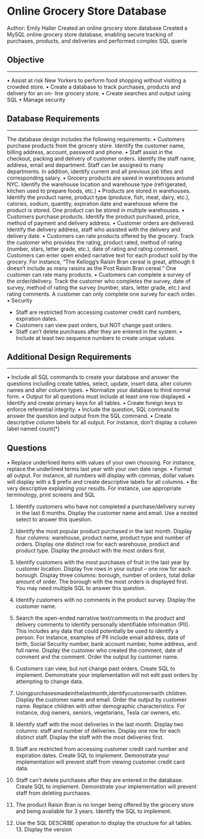 # Online Grocery Store Database
Author: Emily Haller 
Created an online grocery store database Created a MySQL online grocery store database, enabling secure tracking of purchases, products, and deliveries and performed complex SQL querie

## Objective
----------
• Assist at risk New Yorkers to perform food shopping without visiting a crowded store.
• Create a database to track purchases, products and delivery for an on- line grocery store.
• Create searches and output using SQL
• Manage security

## Database Requirements 
----------
The database design includes the following requirements:
• Customers purchase products from the grocery store. Identify the
customer name, billing address, account, password and phone.
• Staff assist in the checkout, packing and delivery of customer orders.
Identify the staff name, address, email and department. Staff can be assigned to many departments. In addition, identify current and all previous job titles and corresponding salary.
• Grocery products are saved in warehouses around NYC. Identify the warehouse location and warehouse type (refrigerated, kitchen used to prepare foods, etc.)
• Products are stored in warehouses. Identify the product name, product type (produce, fish, meat, dairy, etc.), calories, sodium, quantity, expiration date and warehouse where the product is stored. One product can be stored in multiple warehouses.
• Customers purchase products. Identify the product purchased, price, method of payment and delivery address.
• Customer orders are delivered. Identify the delivery address, staff who assisted with the delivery and delivery date.
• Customers can rate products offered by the grocery. Track the customer who provides the rating, product rated, method of rating (number, stars, letter grade, etc.), date of rating and rating comment. Customers can enter open ended narrative text for each product sold by the grocery. For instance, “The Kellogg’s Raisin Bran cereal is great, although it doesn’t include as many raisins as the Post Raisin Bran cereal.” One customer can rate many products.
• Customers can complete a survey of the order/delivery. Track the customer who completes the survey, date of survey, method of rating the survey (number, stars, letter grade, etc.) and rating comments. A customer can only complete one survey for each order.
• Security
 - Staff are restricted from accessing customer credit card numbers,
       expiration dates.
 - Customers can view past orders, but NOT change past orders.
 - Staff can’t delete purchases after they are entered in the system.
• Include at least two sequence numbers to create unique values.

## Additional Design Requirements 
----------
• Include all SQL commands to create your database and answer the questions including create tables, select, update, insert data, alter column names and alter column types.
• Normalize your database to third normal form.
• Output for all questions must include at least one row displayed.
• Identify and create primary keys for all tables.
• Create foreign keys to enforce referential integrity.
• Include the question, SQL command to answer the question and output from the
SQL command.
• Create descriptive column labels for all output. For instance, don’t display a
column label named count(*)

## Questions
• Replace underlined items with values of your own choosing. For instance, replace the underlined terms last year with your own date range.
• Format all output. For instance, all numbers will display with commas, dollar values will display with a $ prefix and create descriptive labels for all columns.
• Be very descriptive explaining your results. For instance, use appropriate terminology, print screens and SQL
1. Identify customers who have not completed a purchase/delivery survey in the last 6 months. Display the customer name and email. Use a nested select to answer this question.
2. Identify the most popular product purchased in the last month. Display four columns: warehouse, product name, product type and number of orders. Display one distinct row for each warehouse, product and product type. Display the product with the most orders first.
3. Identify customers with the most purchases of fruit in the last year by customer location. Display five rows in your output – one row for each borough. Display three columns: borough, number of orders, total dollar amount of order. The borough with the most orders is displayed first. You may need multiple SQL to answer this question.
4. Identify customers with no comments in the product survey. Display the customer name.
5. Search the open-ended narrative text/comments in the product and delivery comments to identify personally identifiable information (PII). This includes any data that could potentially be used to identify a person. For instance, examples of PII include email address, date of birth, Social Security number, bank account number, home address, and full name. Display the customer who created the comment, date of comment and the comment. Order the output by customer name.
6. Customers can view, but not change past orders. Create SQL to implement. Demonstrate your implementation will not edit past orders by attempting to change data.
7. Usingpurchasesmadeinthelastmonth,identifycustomerswith children. Display the customer name and email. Order the output by customer name. Replace children with other demographic characteristics. For instance, dog owners, seniors, vegetarians, Tesla car owners, etc.
8. Identify staff with the most deliveries in the last month. Display two columns: staff and number of deliveries. Display one row for each distinct staff. Display the staff with the most deliveries first.
9. Staff are restricted from accessing customer credit card number and expiration dates. Create SQL to implement. Demonstrate your implementation will prevent staff from viewing customer credit card data.
10. Staff can’t delete purchases after they are entered in the database. Create SQL to implement. Demonstrate your implementation will prevent staff from deleting purchases.
       
11. The product Raisin Bran is no longer being offered by the grocery store and being available for 3 years. Identify the SQL to implement.
12. Use the SQL DESCRIBE operation to display the structure for all tables. 13. Display the version 
